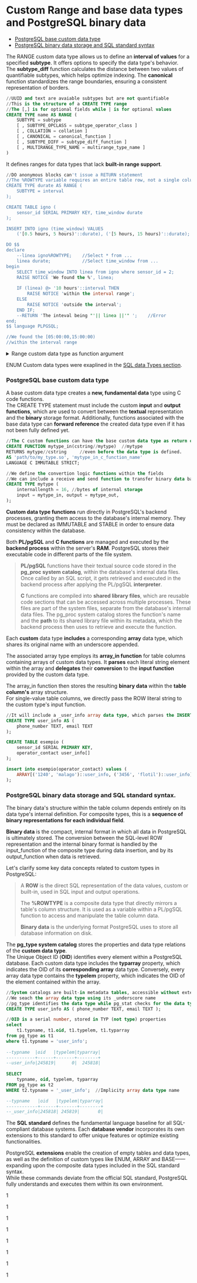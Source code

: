 # Custom Range and base data types and PostgreSQL binary data

* [PostgreSQL base custom data type](page.md#postgresql-base-custom-data-type)
* [PostgreSQL binary data storage and SQL standard syntax](page.md#postgresql-binary-data-storage-and-sql-standard-syntax)

The RANGE custom data type allows us to define an **interval of values** for a specified **subtype**. It offers options to specify the data type's behavior.\
The **subtype\_diff** function calculates the distance between two values of quantifiable subtypes, which helps optimize indexing. The **canonical** function standardizes the range boundaries, ensuring a consistent representation of borders.

```sql
//UUID and text are avaiable subtypes but are not quantifiable
//This is the structure of a CREATE TYPE range
//The [,] is for optional fields while | is for optional values
CREATE TYPE name AS RANGE (
    SUBTYPE = subtype
    [ , SUBTYPE_OPCLASS = subtype_operator_class ]
    [ , COLLATION = collation ]
    [ , CANONICAL = canonical_function ]
    [ , SUBTYPE_DIFF = subtype_diff_function ]
    [ , MULTIRANGE_TYPE_NAME = multirange_type_name ]
)
```

It defines ranges for data types that lack **built-in range support**.

```sql
//DO anonymous blocks can't issue a RETURN statement
//The %ROWTYPE variable requires an entire table row, not a single column
CREATE TYPE durate AS RANGE (
    SUBTYPE = interval
);

CREATE TABLE igno (
    sensor_id SERIAL PRIMARY KEY, time_window durate
);

INSERT INTO igno (time_window) VALUES 
    ('[0.5 hours, 5 hours)'::durate), ('[5 hours, 15 hours)'::durate);

DO $$
declare
    --linea igno%ROWTYPE;    //Select * from ...
    linea durate;            //Select time_window from ...
begin 
    SELECT time_window INTO linea from igno where sensor_id = 2;
    RAISE NOTICE 'We found the %', linea;
    
    IF (linea) @> '10 hours'::interval THEN
        RAISE NOTICE 'within the interval range';
    ELSE
        RAISE NOTICE 'outside the interval';
    END IF;
    --RETURN 'The inteval being "'|| linea ||'" ';    //Error
end;
$$ language PLPGSQL;

//We found the [05:00:00,15:00:00)
//within the interval range
```

<details>

<summary>Range custom data type as function argument</summary>

In a PL/pgSQL function, you can return a table %ROWTYPE from a query and compare it with a function argument that contains a composite data type.

```sql
//We compare 2 Range custom data type within the PL/pgSQL function
CREATE TYPE user_info AS (
    phone_number TEXT, email TEXT
);

CREATE TYPE durate AS RANGE (
    SUBTYPE = interval
);

select '[2 days, 5 days)'::durate && '[1 day, 4 days]'::durate; -- true

CREATE TABLE tavola (
    sensor_id SERIAL PRIMARY KEY, location TEXT,
    time_window durate,
    operator_contact user_info
);

INSERT INTO tavola (location, time_window, operator_contact)
VALUES
    ('quick', '[2.5 h, 10 h)'::durate, ROW('123', 'north@m.com')::user_info),
    ('full', '[10 h, 2 d)'::durate, ('987', 'south@m.com')::user_info);

//The table stores both custom types
CREATE OR REPLACE FUNCTION car_check(
    arg_id INT, arg_time durate, arg_user user_info
)
RETURNS TEXT LANGUAGE plpgsql
AS $$
DECLARE
    tavola_row tavola%ROWTYPE;
BEGIN
    //The %ROWTYPE returned from teh ID query
    SELECT * INTO tavola_row FROM tavola WHERE sensor_id = arg_id;

    IF NOT FOUND THEN
        RETURN 'Error: Sensor ID ' || arg_id || ' not found.';
    END IF;

    RAISE NOTICE 'Query returned location: % ', tavola_row.location;
    RAISE NOTICE 'Extracted table interval: %', tavola_row.time_window;
    RAISE NOTICE 'Funtion argument interval: %', arg_time;
    RAISE NOTICE 'Extracted argument composite fields contact: % (Email: %)', 
        (arg_user).phone_number, (arg_user).email;

    //We text-convert the boolean result between custom range and interval
    RETURN 'For a ' || tavola_row.location || ' the interval is ' || 
            (arg_time && tavola_row.time_window)::text;
END;
$$;

//Query returned location: quickfix 
//Extracted table interval: [02:30:00,10:00:00)
//Funtion argument interval: [01:30:00,04:00:00)
//Extracted argument composite fields contact: 111-222 (Email: newmail@m.com)
SELECT car_check(
    1, -- sensor_id
    '[1.5 hours, 4 hours)'::durate,    //Range custom data type argument
    ROW('111-222', 'newmail@mail.com')::user_info //Composite argument
```

</details>

ENUM Custom data types were exaplined in the [SQL data Types section](sql-table-data-types.md#enum-and-array).

### PostgreSQL base custom data type&#x20;

A base custom data type creates a **new, fundamental data** type using C code functions.\
The CREATE TYPE statement must include the custom **input** and **output functions**, which are used to convert between the **textual** representation and the **binary** storage format. Additionally, functions associated with the base data type can **forward reference** the created data type even if it has not been fully defined yet.

```sql
//The C custom functions can have the base custom data type as return or argument
CREATE FUNCTION mytype_in(cstring//mytype)  //mytype
RETURNS mytype//cstring     //even before the data type is defined.
AS 'path/to/my_type.so', 'mytype_in_c_function_name'
LANGUAGE C IMMUTABLE STRICT;

//We define the convertion logic functions within the fields
//We can include a receive and send function to transfer binary data back and forth
CREATE TYPE mytype (
    internallength = 16, //bytes of internal storage
    input = mytype_in, output = mytype_out,
);
```

**Custom data type functions** run directly in PostgreSQL's backend processes, granting them access to the database's internal memory. They must be declared as IMMUTABLE and STABLE in order to ensure data consistency within the database.

Both **PL/pgSQL** and **C functions** are managed and executed by the **backend process** within the server's **RAM**.&#x20;PostgreSQL stores their executable code in different parts of the file system.

> **PL/pgSQL** functions have their textual source code stored in the **pg\_proc system catalog**, within the database's internal data files. Once called by an SQL script, it gets retrieved and executed in the backend process after applying the PL/pgSQL **interpreter**.
>
> **C** functions are compiled into **shared library files**, which are reusable code sections that can be accessed across multiple processes. These files are part of the system files, separate from the database's internal data files. The pg\_proc system catalog stores the function's name and the **path** to its shared library file within its metadata, which the backend process then uses to retrieve and execute the function.

Each **custom** data type **includes** a corresponding **array** data type, which shares its original name with an underscore appended.

The associated array type employs its **array\_in function** for table columns containing arrays of custom data types. It **parses** each literal string element within the array and **delegates** their **conversion** to the **input function** provided by the custom data type.

The array\_in function then stores the resulting **binary data** within the **table column's** array structure.\
For single-value table columns, we directly pass the ROW literal string to the custom type's input function.

```sql
//It will include a _user_info array data type, which parses the INSERT values.
CREATE TYPE user_info AS (
    phone_number TEXT, email TEXT
);

CREATE TABLE esempio (
    sensor_id SERIAL PRIMARY KEY,
    operator_contact user_info[]
);

insert into esempio(operator_contact) values ( 
    ARRAY[('1240', 'malago')::user_info, ('3456', 'flotil')::user_info] 
);
```

### PostgreSQL binary data storage and SQL standard syntax.

The binary data's structure within the table column depends entirely on its data type's internal definition.&#x20;For composite types, this is a **sequence of binary representations for each individual field**.

**Binary data** is the compact, internal format in which all data in PostgreSQL is ultimately stored.                    The conversion between the SQL-level ROW representation and the internal binary format is handled by the input\_function of the composite type during data insertion, and by its output\_function when data is retrieved.

Let's clarify some key data concepts related to custom types in PostgreSQL:

> A **ROW** is the direct SQL representation of the data values, custom or built-in, used in SQL input and output operations.
>
> The **%ROWTYPE** is a composite data type that directly mirrors a table's column structure. It is used as a variable within a PL/pgSQL function to access and manipulate the table column data.
>
> **Binary data** is the underlying format PostgreSQL uses to store all database information on disk.

The **pg\_type system catalog** stores the properties and data type relations of the **custom data type**.\
The Unique Object ID (**OID**) identifies every element within a PostgreSQL database. Each custom data type includes the **typarray** property, which indicates the OID of its **corresponding array** data type. Conversely, every array data type contains the **typelem** property, which indicates the OID of the element contained within the array.

```sql
//System catalogs are built-in metadata tables, accessible without extensions.
//We seach the array data type using its _underscore name
//pg_type identifies the data type while pg_stat checks for the data type performances
CREATE TYPE user_info AS ( phone_number TEXT, email TEXT );

//OID is a serial number, stored in TYP (not type) properties
select 
    t1.typname, t1.oid, t1.typelem, t1.typarray
from pg_type as t1
where t1.typname = 'user_info';
    
--typname  |oid   |typelem|typarray|
-----------+------+-------+--------+
--user_info|245819|      0|  245818|
 
SELECT
    typname, oid, typelem, typarray
FROM pg_type as t2
WHERE t2.typname = '_user_info';  //Implicity array data type name

--typname   |oid   |typelem|typarray|
------------+------+-------+--------+
--_user_info|245818| 245819|       0|
```

The **SQL standard** defines the fundamental language baseline for all SQL-compliant database systems. Each **database vendor** incorporates its own extensions to this standard to offer unique features or optimize existing functionalities.

PostgreSQL **extensions** enable the creation of empty tables and data types, as well as the definition of custom types like ENUM, ARRAY and BASE——expanding upon the composite data types included in the SQL standard syntax.\
While these commands deviate from the official SQL standard, PostgreSQL fully understands and executes them within its own environment.

1

1

1

1

1

1

1

1
